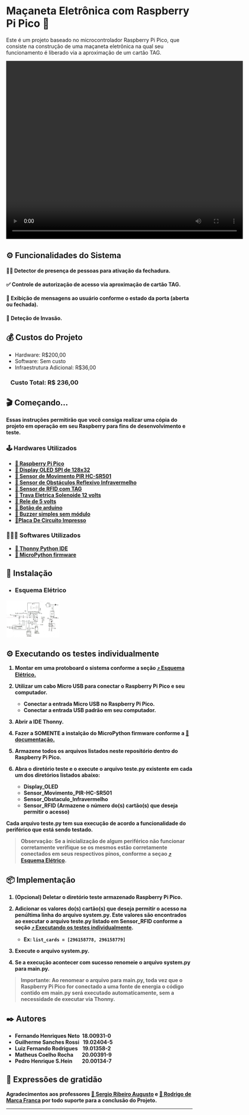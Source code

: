<h1>Maçaneta Eletrônica com Raspberry Pi Pico 🍓</h1>

Este é um projeto baseado no microcontrolador Raspberry Pi Pico, que consiste na construção de uma maçaneta eletrônica na qual seu funcionamento é liberado via a aproximação de um cartão TAG.

<video width="640" height="480" controls>
    <source src="./media/VideoApresentacao.mp4" type="video/mp4">
</video>

<h2>⚙️ Funcionalidades do Sistema </h2>

<h4>🕺🏼 Detector de presença de pessoas para ativação da fechadura. </h4>
<h4>✅ Controle de autorização de acesso via aproximação de cartão TAG. </h4>
<h4>🚪 Exibição de mensagens ao usuário conforme o estado da porta (aberta ou fechada).</h4>
<h4>🚨 Deteção de Invasão.</h4>

<h2>💰 Custos do Projeto </h2>

 * Hardware: R$200,00
 * Software: Sem custo
 * Infraestrutura Adicional: R$36,00
<h3> &nbsp;&nbsp;<strong> Custo Total: R$ 236,00 <strong> </h4>

<h2>🎬 Começando...</h2>

Essas instruções permitirão que você consiga realizar uma cópia do projeto em operação em seu Raspberry para fins de desenvolvimento e teste.

<h3>🕹️ Hardwares Utilizados</h3>

 * [🔗 Raspberry Pi Pico](https://www.amazon.com.br/LANDZO-Raspberry-Pi-Pico/dp/B08VNR5RLF)
 * [🔗 Display OLED SPI de 128x32](https://www.amazon.com/HiLetgo-Display-128x32-SSD1306-Arduino/dp/B01N6AIG6A)
 * [🔗 Sensor de Movimento PIR HC-SR501](https://www.robocore.net/sensor-ambiente/sensor-de-presenca-pir-hc-sr501)
 * [🔗 Sensor de Obstáculos Reflexivo Infravermelho](https://www.eletrogate.com/sensor-de-obstaculo-reflexivo-infravermelho)
 * [🔗 Sensor de RFID com TAG](https://curtocircuito.com.br/kit-rfid-rc522.html)
 * [🔗 Trava Eletrica Solenoide 12 volts](https://produto.mercadolivre.com.br/MLB-2187293250-mini-trava-eletrica-solenoide-12v-arduino-raspberry-_JM?quantity=1)
 * [🔗 Rele de 5 volts](https://www.baudaeletronica.com.br/produto/modulo-rele-5v.html)
 * [🔗 Botão de arduino](https://arduinoeeletronica.com.br/produto/botao-microchave-push-button-4-pinos/)
 * [🔗 Buzzer simples sem módulo](https://www.acheicomponentes.com.br/circuitos-integrados/buzzer-piezo-ps1240p02bt-4khz-s-oscilador?parceiro=3811)
 * [🔗Placa De Circuito Impresso](https://produto.mercadolivre.com.br/MLB-2784358875-placa-de-circuito-impresso-pcb-fibra-de-vidro-7x9-806-furos-_JM#reco_item_pos=0&reco_backend=adv_hybrid_L2_brothers_cruella&reco_backend_type=low_level&reco_client=vip-pads-up&reco_id=93b9d4e3-2a2a-4a7c-9e76-0e01ec5a4ce5&is_advertising=true&ad_domain=VIPDESKTOP_UP&ad_position=1&ad_click_id=ZjNiMTdmMDYtYjQxNS00ZjkyLTg3ZDgtOTA5NjQ3ZjgxMTlk)


<h3>🧑🏻‍💻 Softwares Utilizados</h3>

 * [🔗 Thonny Python IDE](https://thonny.org/)
 * [🔗 MicroPython firmware](https://docs.micropython.org/en/latest/)

<h2>🚀 Instalação</h2>

<ul>
  <li><h3 id="secao-esquema-eletrico">Esquema Elétrico</h3></li>
</ul>

<img src="./media/EsquemaEletrico.png" alt="Esquema Eletrico" style="max-height: 100px;">

<h2 id="secao-testes">⚙️ Executando os testes individualmente</h2>

1. Montar em uma protoboard o sistema conforme a seção <a href="#secao-esquema-eletrico">⤴️ Esquema Elétrico.</a>

2. Utilizar um cabo Micro USB para conectar o Raspberry Pi Pico e seu computador.
    - Conectar a entrada Micro USB no Raspberry Pi Pico.
    - Conectar a entrada USB padrão em seu computador.

3. Abrir a IDE Thonny.
    
4. Fazer a SOMENTE a instalção do MicroPython firmware conforme a [🔗 documentação.](https://projects.raspberrypi.org/en/projects/getting-started-with-the-pico/3)

5. Armazene todos os arquivos listados neste repositório dentro do Raspberry Pi Pico.

6. Abra o diretório teste e o execute o arquivo teste.py existente em cada um dos diretórios listados abaixo:
    - Display_OLED
    - Sensor_Movimento_PIR-HC-SR501
    - Sensor_Obstaculo_Infravermelho
    - Sensor_RFID **(Armazene o número do(s) cartão(s) que deseja permitir o acesso)**

Cada arquivo teste.py tem sua execução de acordo a funcionalidade do periférico que está sendo testado.

> **Observação:** Se a inicialização de algum periférico não funcionar corretamente verifique se os mesmos estão corretamente conectados em seus respectivos pinos, conforme a seçao <a href="#secao-esquema-eletrico">⤴️ Esquema Elétrico</a>.

<h2>📦 Implementação</h2>

1. (Opcional) Deletar o diretório teste armazenado Raspberry Pi Pico.

2. Adicionar os valores do(s) cartão(s) que deseja permitir o acesso na penúltima linha do arquivo system.py. 
Este valores são encontrados ao executar o arquivo teste.py listado em Sensor_RFID conforme a seção <a href="#secao-testes">⤴️ Executando os testes individualmente</a>.
    - Ex: ``` list_cards = [296158778, 296158779] ```

2. Execute o arquivo system.py.

3. Se a execução acontecer com sucesso renomeie o arquivo system.py para main.py.

> **Importante:** Ao renomear o arquivo para main.py, toda vez que o Raspberry Pi Pico for conectado a uma fonte de energia o código contido em main.py será executado automaticamente, sem a necessidade de executar via Thonny.


<h2>✒️ Autores</h2>

* Fernando Henriques Neto &nbsp;18.00931-0 
* Guilherme Sanches Rossi &nbsp;&nbsp;19.02404-5 
* Luiz Fernando Rodrigues &nbsp;&nbsp;&nbsp;19.01358-2 
* Matheus Coelho Rocha  &nbsp;&nbsp;&nbsp;&nbsp;&nbsp;&nbsp;20.00391-9 
* Pedro Henrique S.Hein &nbsp;&nbsp;&nbsp;&nbsp;&nbsp;&nbsp;&nbsp;20.00134-7 


<h2>🎁 Expressões de gratidão</h2>

Agradecimentos aos professores [🔗 Sergio Ribeiro Augusto](https://br.linkedin.com/in/sergio-ribeiro-augusto-258a9ba0) e [🔗 Rodrigo de Marca Franca](https://br.linkedin.com/in/rodrigo-frança-847872b1) por todo suporte para a conclusão do Projeto.

---